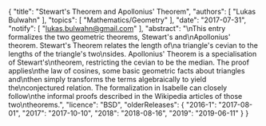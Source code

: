 {
    "title": "Stewart's Theorem and Apollonius' Theorem",
    "authors": [
        "Lukas Bulwahn"
    ],
    "topics": [
        "Mathematics/Geometry"
    ],
    "date": "2017-07-31",
    "notify": [
        "lukas.bulwahn@gmail.com"
    ],
    "abstract": "\nThis entry formalizes the two geometric theorems, Stewart's and\nApollonius' theorem. Stewart's Theorem relates the length of\na triangle's cevian to the lengths of the triangle's two\nsides. Apollonius' Theorem is a specialisation of Stewart's\ntheorem, restricting the cevian to be the median. The proof applies\nthe law of cosines, some basic geometric facts about triangles and\nthen simply transforms the terms algebraically to yield the\nconjectured relation. The formalization in Isabelle can closely follow\nthe informal proofs described in the Wikipedia articles of those two\ntheorems.",
    "licence": "BSD",
    "olderReleases": {
        "2016-1": "2017-08-01",
        "2017": "2017-10-10",
        "2018": "2018-08-16",
        "2019": "2019-06-11"
    }
}